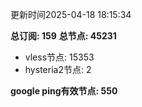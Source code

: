 更新时间2025-04-18 18:15:34

**总订阅: 159**
**总节点: 45231**
- vless节点: 15353
- hysteria2节点: 2

**google ping有效节点: 550**

